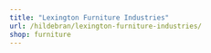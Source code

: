 ```yaml
---
title: "Lexington Furniture Industries"
url: /hildebran/lexington-furniture-industries/
shop: furniture
---
```

